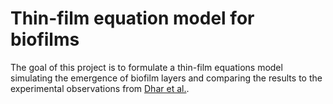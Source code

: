 # Thin-film equation model for biofilms
The goal of this project is to formulate a thin-film equations model simulating the emergence of biofilm layers and comparing the results to the 
experimental observations from [Dhar et al.](https://www.nature.com/articles/s41567-022-01641-9).

